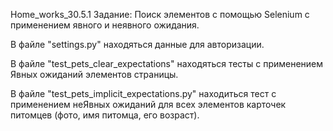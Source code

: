 Home_works_30.5.1
Задание: Поиск элементов с помощью Selenium с применением явного и неявного ожидания.

В файлe "settings.py" находяться данные для авторизации.

В файле "test_pets_clear_expectations" находяться тесты с применением Явных ожиданий элементов страницы.

В файле "test_pets_implicit_expectations.py" находиться тест с применением неЯвных ожиданий для всех элементов карточек питомцев (фото, имя питомца, его возраст).
